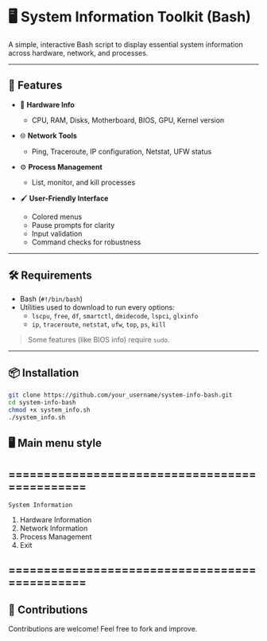 # 🖥️ System Information Toolkit (Bash)

A simple, interactive Bash script to display essential system information across hardware, network, and processes.

---

## 🚀 Features

- 🔧 **Hardware Info**

  - CPU, RAM, Disks, Motherboard, BIOS, GPU, Kernel version
- 🌐 **Network Tools**

  - Ping, Traceroute, IP configuration, Netstat, UFW status
- ⚙️ **Process Management**

  - List, monitor, and kill processes
- 🖌️ **User-Friendly Interface**

  - Colored menus
  - Pause prompts for clarity
  - Input validation
  - Command checks for robustness

---

## 🛠️ Requirements

- Bash (`#!/bin/bash`)
- Utilities used to download to run every options:
  - `lscpu`, `free`, `df`, `smartctl`, `dmidecode`, `lspci`, `glxinfo`
  - `ip`, `traceroute`, `netstat`, `ufw`, `top`, `ps`, `kill`

> Some features (like BIOS info) require `sudo`.

---

## 📦 Installation

```bash
git clone https://github.com/your_username/system-info-bash.git
cd system-info-bash
chmod +x system_info.sh
./system_info.sh
```

## 🖥️ Main menu style

## ==============================================

    System Information

1) Hardware Information
2) Network Information
3) Process Management
4) Exit

## ==============================================

## 🤝 Contributions

Contributions are welcome! Feel free to fork and improve.
